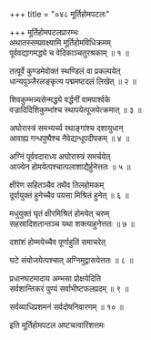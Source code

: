 +++
title = "०४८ मूर्तिहोमपटलः"

+++
मूर्तिहोमपटलप्रारम्भः    
अथातस्सम्प्रवक्ष्यामि मूर्तिहोमविधिक्रमम्  
पूर्ववद्यागमद्ध्ये च वेदिकाञ्चतुरश्रकाम् ॥ १ ॥


तत्पूर्वे कुण्डमेवोक्तं स्थण्डिलं वा प्रकल्पयेत्  
धान्यपुञ्जैरलङ्कृत्य पद्ममष्टदलं लिखेत् ॥ २ ॥


शिवकुम्भन्न्यसेन्मद्ध्ये वर्द्धनीं वामपार्श्वके  
वज्रादिदिशिकुम्भांश्च स्थापयेत्पूजयेत्क्रमात् ॥ ३ ॥


अघोरास्त्रं समभ्यर्च्य रथाङ्गांश्च दशायुधान्  
आवाह्य गन्धपुष्पैश्च नैवेद्यन्धूपदीपकम् ॥ ४ ॥


अग्निं पूर्ववदाराध्य अघोरास्त्रं समर्चयेत्  
आज्येन होमयेत्पश्चात्पलाशाद्यैर्हुनेत्ततः ॥ ५ ॥


क्षीरेण सहितञ्चैव तथैव तिलहोमकम्  
दूर्वायुक्तं हुनेच्चैव पयसा मिश्रितं हुनेत् ॥ ६ ॥


मधुयुक्तं घृतं क्षीरमिश्रितं होमयेत् चरुम्  
सहस्रादिशतान्तञ्च यथा शक्त्याहुनेत्ततः ॥ ७ ॥


दशांशं होम्मयेच्चैव पूर्णाहुतिं समाचरेत्  

घटे संयोजयेत्पश्चात् अग्निमुद्वासयेत्ततः ॥ ८ ॥


प्रधानघटमादाय अम्भसा प्रोक्षयेदिति  
सर्वशान्तिकरं पुण्यं सर्वाभीष्टफलप्रदम् ॥ ९ ॥


सर्वव्याधिप्रशमनं सर्वदोषनिवारणम् ॥ १० ॥


इति मूर्तिहोमपटल अष्टचत्वारिंशत्तमः  
